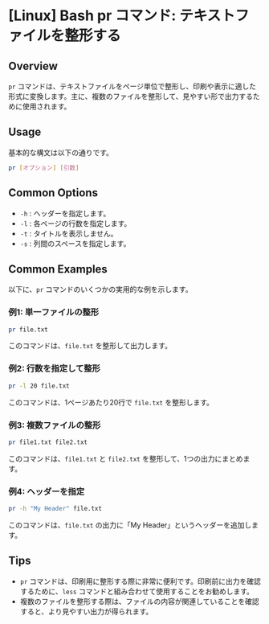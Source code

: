 # [Linux] Bash pr コマンド: テキストファイルを整形する

## Overview
`pr` コマンドは、テキストファイルをページ単位で整形し、印刷や表示に適した形式に変換します。主に、複数のファイルを整形して、見やすい形で出力するために使用されます。

## Usage
基本的な構文は以下の通りです。

```bash
pr [オプション] [引数]
```

## Common Options
- `-h` : ヘッダーを指定します。
- `-l` : 各ページの行数を指定します。
- `-t` : タイトルを表示しません。
- `-s` : 列間のスペースを指定します。

## Common Examples
以下に、`pr` コマンドのいくつかの実用的な例を示します。

### 例1: 単一ファイルの整形
```bash
pr file.txt
```
このコマンドは、`file.txt` を整形して出力します。

### 例2: 行数を指定して整形
```bash
pr -l 20 file.txt
```
このコマンドは、1ページあたり20行で `file.txt` を整形します。

### 例3: 複数ファイルの整形
```bash
pr file1.txt file2.txt
```
このコマンドは、`file1.txt` と `file2.txt` を整形して、1つの出力にまとめます。

### 例4: ヘッダーを指定
```bash
pr -h "My Header" file.txt
```
このコマンドは、`file.txt` の出力に「My Header」というヘッダーを追加します。

## Tips
- `pr` コマンドは、印刷用に整形する際に非常に便利です。印刷前に出力を確認するために、`less` コマンドと組み合わせて使用することをお勧めします。
- 複数のファイルを整形する際は、ファイルの内容が関連していることを確認すると、より見やすい出力が得られます。